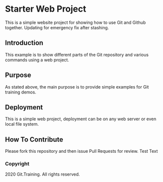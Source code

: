 # Starter Web Project

This is a simple website project for showing how to use Git and Github together. Updating for emergency fix after stashing. 

## Introduction

This example is to show different parts of the Git repository and various commands using a web project.

## Purpose

As stated above, the main purpose is to provide simple examples for Git training demos.

## Deployment

This is a simple web project, deployment can be on any web server or even local file system.

## How To Contribute

Please fork this repository and then issue Pull Requests for review. Test Text

### Copyright

2020 Git.Training. All rights reserved.